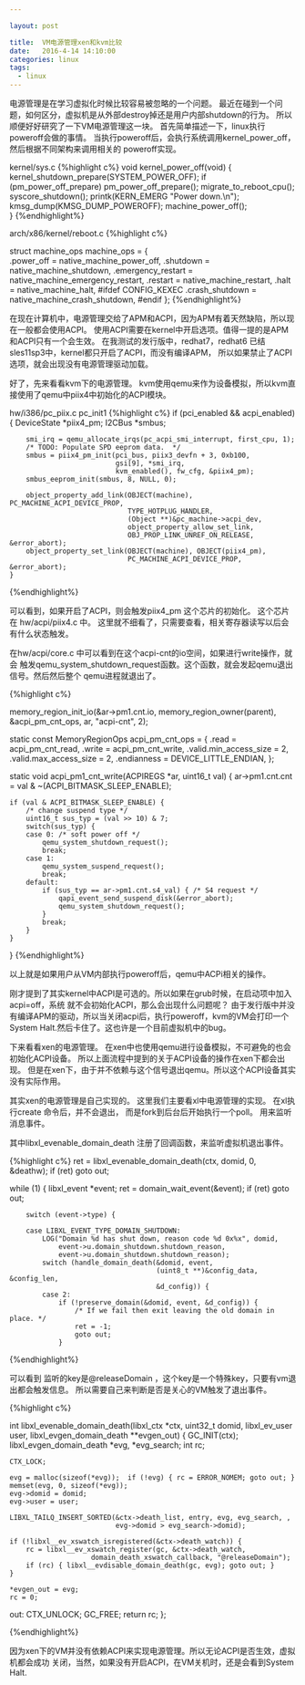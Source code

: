 ```yaml
---

layout: post

title:  VM电源管理xen和kvm比较
date:   2016-4-14 14:10:00
categories: linux
tags: 
  - linux
---
```


电源管理是在学习虚拟化时候比较容易被忽略的一个问题。
最近在碰到一个问题，如何区分，虚拟机是从外部destroy掉还是用户内部shutdown的行为。
所以顺便好好研究了一下VM电源管理这一块。
首先简单描述一下，linux执行poweroff会做的事情。
当执行poweroff后，会执行系统调用kernel_power_off，然后根据不同架构来调用相关的
poweroff实现。

kernel/sys.c
{%highlight c%}
void kernel_power_off(void)
{
    kernel_shutdown_prepare(SYSTEM_POWER_OFF);
    if (pm_power_off_prepare)
        pm_power_off_prepare();
    migrate_to_reboot_cpu();
    syscore_shutdown();
    printk(KERN_EMERG "Power down.\n");
    kmsg_dump(KMSG_DUMP_POWEROFF);
    machine_power_off();                                                                                           
}
{%endhighlight%}

arch/x86/kernel/reboot.c
{%highlight c%}

struct machine_ops machine_ops = {                                                                                 
    .power_off = native_machine_power_off,
    .shutdown = native_machine_shutdown,
    .emergency_restart = native_machine_emergency_restart,
    .restart = native_machine_restart,
    .halt = native_machine_halt,
#ifdef CONFIG_KEXEC
    .crash_shutdown = native_machine_crash_shutdown,
#endif
};
{%endhighlight%}

在现在计算机中，电源管理交给了APM和ACPI，因为APM有着天然缺陷，所以现在一般都会使用ACPI。
使用ACPI需要在kernel中开启选项。值得一提的是APM和ACPI只有一个会生效。
在我测试的发行版中，redhat7，redhat6 已结sles11sp3中，kernel都只开启了ACPI，而没有编译APM，
所以如果禁止了ACPI选项，就会出现没有电源管理驱动加载。

好了，先来看看kvm下的电源管理。
kvm使用qemu来作为设备模拟，所以kvm直接使用了qemu中piix4中初始化的ACPI模块。

hw/i386/pc_piix.c
pc_init1
{%highlight c%}
    if (pci_enabled && acpi_enabled) {
        DeviceState *piix4_pm;
        I2CBus *smbus;

        smi_irq = qemu_allocate_irqs(pc_acpi_smi_interrupt, first_cpu, 1);
        /* TODO: Populate SPD eeprom data.  */
        smbus = piix4_pm_init(pci_bus, piix3_devfn + 3, 0xb100,
                              gsi[9], *smi_irq,
                              kvm_enabled(), fw_cfg, &piix4_pm);
        smbus_eeprom_init(smbus, 8, NULL, 0);

        object_property_add_link(OBJECT(machine), PC_MACHINE_ACPI_DEVICE_PROP,
                                 TYPE_HOTPLUG_HANDLER,
                                 (Object **)&pc_machine->acpi_dev,
                                 object_property_allow_set_link,
                                 OBJ_PROP_LINK_UNREF_ON_RELEASE, &error_abort);
        object_property_set_link(OBJECT(machine), OBJECT(piix4_pm),
                                 PC_MACHINE_ACPI_DEVICE_PROP, &error_abort);
    }
{%endhighlight%}

可以看到，如果开启了ACPI，则会触发piix4_pm 这个芯片的初始化。
这个芯片在 
hw/acpi/piix4.c 中。
这里就不细看了，只需要查看，相关寄存器读写以后会有什么状态触发。

在hw/acpi/core.c 中可以看到在这个acpi-cnt的io空间，如果进行write操作，就会
触发qemu_system_shutdown_request函数。这个函数，就会发起qemu退出信号。然后然后整个
qemu进程就退出了。

{%highlight c%}

 memory_region_init_io(&ar->pm1.cnt.io, memory_region_owner(parent),
                          &acpi_pm_cnt_ops, ar, "acpi-cnt", 2);


static const MemoryRegionOps acpi_pm_cnt_ops = {
    .read = acpi_pm_cnt_read,
    .write = acpi_pm_cnt_write,
    .valid.min_access_size = 2,
    .valid.max_access_size = 2,
    .endianness = DEVICE_LITTLE_ENDIAN,
};



static void acpi_pm1_cnt_write(ACPIREGS *ar, uint16_t val)
{
    ar->pm1.cnt.cnt = val & ~(ACPI_BITMASK_SLEEP_ENABLE);

    if (val & ACPI_BITMASK_SLEEP_ENABLE) {
        /* change suspend type */
        uint16_t sus_typ = (val >> 10) & 7;
        switch(sus_typ) {
        case 0: /* soft power off */                                                                        
            qemu_system_shutdown_request();
            break;
        case 1:
            qemu_system_suspend_request();
            break;
        default:
            if (sus_typ == ar->pm1.cnt.s4_val) { /* S4 request */
                qapi_event_send_suspend_disk(&error_abort);
                qemu_system_shutdown_request();
            }
            break;
        }
    }
}
{%endhighlight%}

以上就是如果用户从VM内部执行poweroff后，qemu中ACPi相关的操作。

刚才提到了其实kernel中ACPI是可选的。所以如果在grub时候，在启动项中加入acpi=off，系统
就不会初始化ACPI，那么会出现什么问题呢？
由于发行版中并没有编译APM的驱动，所以当关闭acpi后，执行poweroff，kvm的VM会打印一个
System Halt.然后卡住了。这也许是一个目前虚拟机中的bug。

下来看看xen的电源管理。
在xen中也使用qemu进行设备模拟，不可避免的也会初始化ACPI设备。
所以上面流程中提到的关于ACPI设备的操作在xen下都会出现。
但是在xen下，由于并不依赖与这个信号退出qemu。所以这个ACPI设备其实没有实际作用。

其实xen的电源管理是自己实现的。
这里我们主要看xl中电源管理的实现。
在xl执行create 命令后，并不会退出，
而是fork到后台后开始执行一个poll。
用来监听消息事件。

其中libxl_evenable_domain_death 注册了回调函数，来监听虚拟机退出事件。

{%highlight c%}
 ret = libxl_evenable_domain_death(ctx, domid, 0, &deathw);
    if (ret) goto out;


 while (1) {
        libxl_event *event;
        ret = domain_wait_event(&event);
        if (ret) goto out;

        switch (event->type) {

        case LIBXL_EVENT_TYPE_DOMAIN_SHUTDOWN:
            LOG("Domain %d has shut down, reason code %d 0x%x", domid,
                event->u.domain_shutdown.shutdown_reason,
                event->u.domain_shutdown.shutdown_reason);
            switch (handle_domain_death(&domid, event,
                                        (uint8_t **)&config_data, &config_len,
                                        &d_config)) {
            case 2:
                if (!preserve_domain(&domid, event, &d_config)) {
                    /* If we fail then exit leaving the old domain in place. */
                    ret = -1;
                    goto out;
                }


{%endhighlight%}

可以看到 监听的key是@releaseDomain ，这个key是一个特殊key，只要有vm退出都会触发信息。
所以需要自己来判断是否是关心的VM触发了退出事件。

{%highlight c%}

int libxl_evenable_domain_death(libxl_ctx *ctx, uint32_t domid,
                libxl_ev_user user, libxl_evgen_domain_death **evgen_out) {
    GC_INIT(ctx);
    libxl_evgen_domain_death *evg, *evg_search;
    int rc;

    CTX_LOCK;

    evg = malloc(sizeof(*evg));  if (!evg) { rc = ERROR_NOMEM; goto out; }
    memset(evg, 0, sizeof(*evg));
    evg->domid = domid;
    evg->user = user;

    LIBXL_TAILQ_INSERT_SORTED(&ctx->death_list, entry, evg, evg_search, ,
                              evg->domid > evg_search->domid);

    if (!libxl__ev_xswatch_isregistered(&ctx->death_watch)) {
        rc = libxl__ev_xswatch_register(gc, &ctx->death_watch,
                        domain_death_xswatch_callback, "@releaseDomain");
        if (rc) { libxl__evdisable_domain_death(gc, evg); goto out; }
    }

    *evgen_out = evg;
    rc = 0;

 out:
    CTX_UNLOCK;
    GC_FREE;
    return rc;
};

{%endhighlight%}

因为xen下的VM并没有依赖ACPI来实现电源管理。所以无论ACPI是否生效，虚拟机都会成功
关闭，当然，如果没有开启ACPI，在VM关机时，还是会看到System Halt. 
